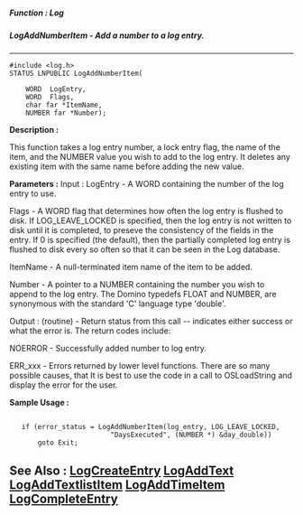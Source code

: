 ##### Function : Log
##### LogAddNumberItem - Add a number to a log entry.
---
```
#include <log.h>
STATUS LNPUBLIC LogAddNumberItem(

	WORD  LogEntry,
	WORD  Flags,
	char far *ItemName,
	NUMBER far *Number);
```
**Description :**

This function takes a log entry number,  a lock entry flag, the name of the 
item, and the NUMBER value you wish to add to the log entry.  It deletes any 
existing item with the same name before adding the new value.

**Parameters :**
Input :
LogEntry  -  A WORD containing the number of the log entry to use.

Flags  -  A WORD flag that determines how often the log entry is flushed to disk.  If LOG_LEAVE_LOCKED is specified, then the log entry is not written to disk until it is completed, to preseve the consistency of the fields in the entry.  If 0 is specified (the default), then the partially completed log entry is flushed to disk every so often so that it can be seen in the Log database.

ItemName  -  A null-terminated item name of the item to be added.

Number  -  A pointer to a NUMBER containing the number you wish to append to the log entry.  The Domino typedefs FLOAT and NUMBER,  are synonymous with the standard 'C' language type 'double'.

Output :
(routine)  -  Return status from this call -- indicates either success or what the error is. The return codes include:

NOERROR - Successfully added number to log entry.

ERR_xxx - Errors returned by lower level functions.  There are so many possible causes, that It is best to use the code in a call to OSLoadString and display the error for the user.



**Sample Usage :**
```

   if (error_status = LogAddNumberItem(log_entry, LOG_LEAVE_LOCKED,
                         "DaysExecuted", (NUMBER *) &day_double))
       goto Exit;
```
**See Also :**
[LogCreateEntry](/domino-c-api-docs/reference/Func/LogCreateEntry)
[LogAddText](/domino-c-api-docs/reference/Func/LogAddText)
[LogAddTextlistItem](/domino-c-api-docs/reference/Func/LogAddTextlistItem)
[LogAddTimeItem](/domino-c-api-docs/reference/Func/LogAddTimeItem)
[LogCompleteEntry](/domino-c-api-docs/reference/Func/LogCompleteEntry)
---
